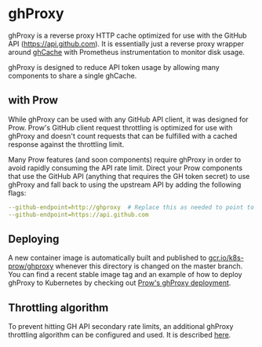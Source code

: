 # ghProxy

ghProxy is a reverse proxy HTTP cache optimized for use with the GitHub API (https://api.github.com).
It is essentially just a reverse proxy wrapper around [ghCache](/ghproxy/ghcache) with Prometheus instrumentation to monitor disk usage.

ghProxy is designed to reduce API token usage by allowing many components to
share a single ghCache.

## with Prow

While ghProxy can be used with any GitHub API client, it was designed for Prow.
Prow's GitHub client request throttling is optimized for use with ghProxy and
doesn't count requests that can be fulfilled with a cached response against the
throttling limit.

Many Prow features (and soon components) require ghProxy in order to avoid
rapidly consuming the API rate limit. Direct your Prow components that use the
GitHub API (anything that requires the GH token secret) to use ghProxy and fall
back to using the upstream API by adding the following flags:

```yaml
--github-endpoint=http://ghproxy  # Replace this as needed to point to your ghProxy instance.
--github-endpoint=https://api.github.com
```

## Deploying

A new container image is automatically built and published to
[gcr.io/k8s-prow/ghproxy](https://gcr.io/k8s-prow/ghproxy) whenever this
directory is changed on the master branch. You can find a recent stable image
tag and an example of how to deploy ghProxy to Kubernetes by checking out
[Prow's ghProxy deployment](/config/prow/cluster/ghproxy.yaml).

## Throttling algorithm

To prevent hitting GH API secondary rate limits, an additional ghProxy throttling
algorithm can be configured and used. It is described [here](/ghproxy/throttling-algorithm.md).
